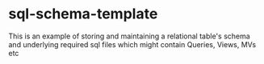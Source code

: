 # sql-schema-template
This is an example of storing and maintaining a relational table's schema and underlying required sql files which might contain Queries, Views, MVs etc
